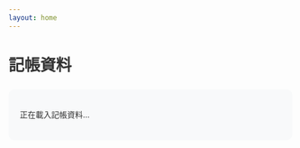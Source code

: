 ```yaml
---
layout: home
---
```


# 記帳資料

<div id="data-container">
  <p>正在載入記帳資料...</p>
</div>

<style>
  body {
    font-family: -apple-system, BlinkMacSystemFont, 'Segoe UI', Roboto, sans-serif;
    line-height: 1.6;
    color: #333;
  }
  
  #data-container {
    margin: 20px 0;
    padding: 20px;
    border-radius: 10px;
    background-color: #f8f9fa;
  }
  
  /* 響應式設計 */
  @media (max-width: 768px) {
    #data-container {
      padding: 10px;
    }
    
    table {
      font-size: 14px;
    }
    
    th, td {
      padding: 8px 10px !important;
    }
    
    /* 在小螢幕上調整欄位寬度 */
    th[style*="width: 300px"] {
      width: 200px !important;
    }
    
    th[style*="width: 250px"] {
      width: 150px !important;
    }
    
    th[style*="width: 200px"] {
      width: 120px !important;
    }
  }
  
  /* 表格響應式 */
  @media (max-width: 600px) {
    table {
      display: block;
      overflow-x: auto;
      white-space: nowrap;
      font-size: 12px;
    }
    
    th, td {
      padding: 6px 8px !important;
      white-space: nowrap;
    }
    
    /* 強制所有欄位在小螢幕上不換行 */
    td[style*="white-space: normal"] {
      white-space: nowrap !important;
      max-width: none !important;
    }
  }
  
  /* 確保表格內容不會被截斷 */
  .accounting-section table {
    min-width: 100%;
  }
  
  /* 改善表格可讀性 */
  .accounting-section th {
    position: sticky;
    top: 0;
    z-index: 10;
  }
</style>
